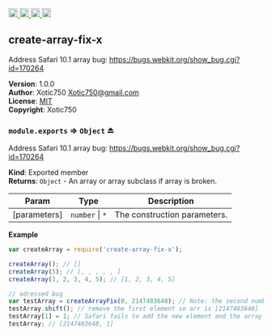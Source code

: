 <a href="https://travis-ci.org/Xotic750/create-array-fix-x"
   title="Travis status">
<img
   src="https://travis-ci.org/Xotic750/create-array-fix-x.svg?branch=master"
   alt="Travis status" height="18"/>
</a>
<a href="https://david-dm.org/Xotic750/create-array-fix-x"
   title="Dependency status">
<img src="https://david-dm.org/Xotic750/create-array-fix-x.svg"
   alt="Dependency status" height="18"/>
</a>
<a href="https://david-dm.org/Xotic750/create-array-fix-x#info=devDependencies"
   title="devDependency status">
<img src="https://david-dm.org/Xotic750/create-array-fix-x/dev-status.svg"
   alt="devDependency status" height="18"/>
</a>
<a href="https://badge.fury.io/js/create-array-fix-x" title="npm version">
<img src="https://badge.fury.io/js/create-array-fix-x.svg"
   alt="npm version" height="18"/>
</a>
<a name="module_create-array-fix-x"></a>

## create-array-fix-x
Address Safari 10.1 array bug: https://bugs.webkit.org/show_bug.cgi?id=170264

**Version**: 1.0.0  
**Author**: Xotic750 <Xotic750@gmail.com>  
**License**: [MIT](&lt;https://opensource.org/licenses/MIT&gt;)  
**Copyright**: Xotic750  
<a name="exp_module_create-array-fix-x--module.exports"></a>

### `module.exports` ⇒ <code>Object</code> ⏏
Address Safari 10.1 array bug: https://bugs.webkit.org/show_bug.cgi?id=170264

**Kind**: Exported member  
**Returns**: <code>Object</code> - An array or array subclass if array is broken.  

| Param | Type | Description |
| --- | --- | --- |
| [parameters] | <code>number</code> \| <code>\*</code> | The construction parameters. |

**Example**  
```js
var createArray = require('create-array-fix-x');

createArray(); // []
createArray(5); // [, , , , , ]
createArray(1, 2, 3, 4, 5); // [1, 2, 3, 4, 5]

// adressed bug
var testArray = createArrayFix(0, 2147483648); // Note: the second number is greater than a signed 32bit int
testArray.shift(); // remove the first element so arr is [2147483648]
testArray[1] = 1; // Safari fails to add the new element and the array is unchanged
testArray; // [2147483648, 1]
```
